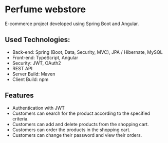 
# Perfume webstore

E-commerce project developed using Spring Boot and Angular.<br>

## Used Technologies:

* Back-end: Spring (Boot, Data, Security, MVC), JPA / Hibernate, MySQL
* Front-end: TypeScript, Angular
* Security: JWT, OAuth2 
* REST API
* Server Build: Maven
* Client Build: npm

## Features

* Authentication with JWT
* Customers can search for the product according to the specified criteria.
* Customers can add and delete products from the shopping cart.
* Customers can order the products in the shopping cart.
* Customers can change their password and view their orders.


